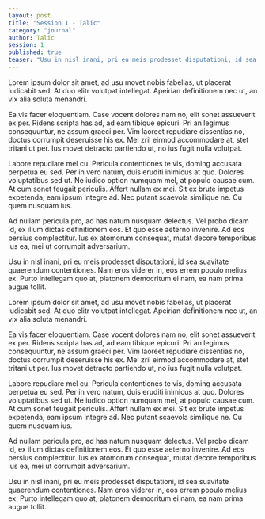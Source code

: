 ```yaml
---
layout: post
title: "Session 1 - Talic"
category: "journal"
author: Talic
session: 1
published: true
teaser: "Usu in nisl inani, pri eu meis prodesset disputationi, id sea suavitate quaerendum contentiones. Nam eros viderer in, eos errem populo melius ex. Purto intellegam quo at, platonem democritum ei nam, ea nam prima augue tollit."
---
```

Lorem ipsum dolor sit amet, ad usu movet nobis fabellas, ut placerat iudicabit sed. At duo elitr volutpat intellegat. Apeirian definitionem nec ut, an vix alia soluta menandri.

Ea vis facer eloquentiam. Case vocent dolores nam no, elit sonet assueverit ex per. Ridens scripta has ad, ad eam tibique epicuri. Pri an legimus consequuntur, ne assum graeci per. Vim laoreet repudiare dissentias no, doctus corrumpit deseruisse his ex. Mel zril eirmod accommodare at, stet tritani ut per. Ius movet detracto partiendo ut, no ius fugit nulla volutpat.

Labore repudiare mel cu. Pericula contentiones te vis, doming accusata perpetua eu sed. Per in vero natum, duis eruditi inimicus at quo. Dolores voluptatibus sed ut. Ne iudico option numquam mel, at populo causae cum. At cum sonet feugait periculis. Affert nullam ex mei. Sit ex brute impetus expetenda, eam ipsum integre ad. Nec putant scaevola similique ne. Cu quem nusquam ius.

Ad nullam pericula pro, ad has natum nusquam delectus. Vel probo dicam id, ex illum dictas definitionem eos. Et quo esse aeterno invenire. Ad eos persius complectitur. Ius ex atomorum consequat, mutat decore temporibus ius ea, mei ut corrumpit adversarium.

Usu in nisl inani, pri eu meis prodesset disputationi, id sea suavitate quaerendum contentiones. Nam eros viderer in, eos errem populo melius ex. Purto intellegam quo at, platonem democritum ei nam, ea nam prima augue tollit.

Lorem ipsum dolor sit amet, ad usu movet nobis fabellas, ut placerat iudicabit sed. At duo elitr volutpat intellegat. Apeirian definitionem nec ut, an vix alia soluta menandri.

Ea vis facer eloquentiam. Case vocent dolores nam no, elit sonet assueverit ex per. Ridens scripta has ad, ad eam tibique epicuri. Pri an legimus consequuntur, ne assum graeci per. Vim laoreet repudiare dissentias no, doctus corrumpit deseruisse his ex. Mel zril eirmod accommodare at, stet tritani ut per. Ius movet detracto partiendo ut, no ius fugit nulla volutpat.

Labore repudiare mel cu. Pericula contentiones te vis, doming accusata perpetua eu sed. Per in vero natum, duis eruditi inimicus at quo. Dolores voluptatibus sed ut. Ne iudico option numquam mel, at populo causae cum. At cum sonet feugait periculis. Affert nullam ex mei. Sit ex brute impetus expetenda, eam ipsum integre ad. Nec putant scaevola similique ne. Cu quem nusquam ius.

Ad nullam pericula pro, ad has natum nusquam delectus. Vel probo dicam id, ex illum dictas definitionem eos. Et quo esse aeterno invenire. Ad eos persius complectitur. Ius ex atomorum consequat, mutat decore temporibus ius ea, mei ut corrumpit adversarium.

Usu in nisl inani, pri eu meis prodesset disputationi, id sea suavitate quaerendum contentiones. Nam eros viderer in, eos errem populo melius ex. Purto intellegam quo at, platonem democritum ei nam, ea nam prima augue tollit.
